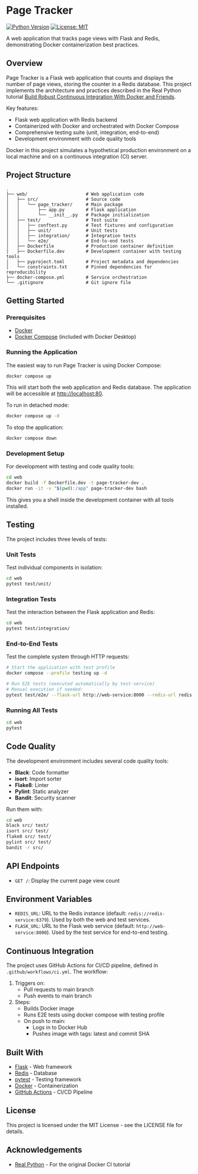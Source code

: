 # Page Tracker

[![Python Version](https://img.shields.io/badge/python-3.11-blue.svg)](https://www.python.org/downloads/release/python-3110/)
[![License: MIT](https://img.shields.io/badge/License-MIT-yellow.svg)](https://opensource.org/licenses/MIT)

A web application that tracks page views with Flask and Redis, demonstrating Docker containerization best practices.

## Overview

Page Tracker is a Flask web application that counts and displays the number of page views, storing the counter in a Redis database. This project implements the architecture and practices described in the Real Python tutorial [Build Robust Continuous Integration With Docker and Friends](https://realpython.com/docker-continuous-integration/).

Key features:

- Flask web application with Redis backend
- Containerized with Docker and orchestrated with Docker Compose
- Comprehensive testing suite (unit, integration, end-to-end)
- Development environment with code quality tools

Docker in this project simulates a hypothetical production environment on a local machine and on a continuous integration (CI) server. 

## Project Structure

```
.
├── web/                      # Web application code
│   ├── src/                  # Source code
│   │   └── page_tracker/     # Main package
│   │       ├── app.py        # Flask application
│   │       └── __init__.py   # Package initialization
│   ├── test/                 # Test suite
│   │   ├── conftest.py       # Test fixtures and configuration
│   │   ├── unit/             # Unit tests
│   │   ├── integration/      # Integration tests
│   │   └── e2e/              # End-to-end tests
│   ├── Dockerfile            # Production container definition
│   ├── Dockerfile.dev        # Development container with testing tools
│   ├── pyproject.toml        # Project metadata and dependencies
│   └── constraints.txt       # Pinned dependencies for reproducibility
├── docker-compose.yml        # Service orchestration
└── .gitignore                # Git ignore file
```

## Getting Started

### Prerequisites

- [Docker](https://www.docker.com/get-started/)
- [Docker Compose](https://docs.docker.com/compose/install/) (included with Docker Desktop)

### Running the Application

The easiest way to run Page Tracker is using Docker Compose:

```sh
docker compose up
```

This will start both the web application and Redis database. The application will be accessible at [http://localhost:80](http://localhost:80).

To run in detached mode:

```sh
docker compose up -d
```

To stop the application:

```sh
docker compose down
```

### Development Setup

For development with testing and code quality tools:

```sh
cd web
docker build -f Dockerfile.dev -t page-tracker-dev .
docker run -it -v "$(pwd):/app" page-tracker-dev bash
```

This gives you a shell inside the development container with all tools installed.

## Testing

The project includes three levels of tests:

### Unit Tests

Test individual components in isolation:

```sh
cd web
pytest test/unit/
```

### Integration Tests

Test the interaction between the Flask application and Redis:

```sh
cd web
pytest test/integration/
```

### End-to-End Tests

Test the complete system through HTTP requests:

```sh
# Start the application with test profile
docker compose --profile testing up -d

# Run E2E tests (executed automatically by test-service)
# Manual execution if needed:
pytest test/e2e/ --flask-url http://web-service:8000 --redis-url redis://redis-service:6379
```

### Running All Tests

```sh
cd web
pytest
```

## Code Quality

The development environment includes several code quality tools:

- **Black**: Code formatter
- **isort**: Import sorter
- **Flake8**: Linter
- **Pylint**: Static analyzer
- **Bandit**: Security scanner

Run them with:

```sh
cd web
black src/ test/
isort src/ test/
flake8 src/ test/
pylint src/ test/
bandit -r src/
```

## API Endpoints

- `GET /`: Display the current page view count

## Environment Variables

- `REDIS_URL`: URL to the Redis instance (default: `redis://redis-service:6379`). Used by both the web and test services.
- `FLASK_URL`: URL to the Flask web service (default: `http://web-service:8000`). Used by the test service for end-to-end testing.

## Continuous Integration

The project uses GitHub Actions for CI/CD pipeline, defined in `.github/workflows/ci.yml`. The workflow:

1. Triggers on:
   - Pull requests to main branch
   - Push events to main branch
2. Steps:
   - Builds Docker image
   - Runs E2E tests using docker compose with testing profile
   - On push to main:
     - Logs in to Docker Hub
     - Pushes image with tags: latest and commit SHA

## Built With

- [Flask](https://flask.palletsprojects.com/) - Web framework
- [Redis](https://redis.io/) - Database
- [pytest](https://pytest.org/) - Testing framework
- [Docker](https://www.docker.com/) - Containerization
- [GitHub Actions](https://github.com/features/actions) - CI/CD Pipeline

## License

This project is licensed under the MIT License - see the LICENSE file for details.

## Acknowledgements

- [Real Python](https://realpython.com/) - For the original Docker CI tutorial